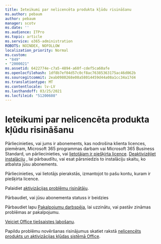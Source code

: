 ```yaml
---
title: Ieteikumi par nelicencēta produkta kļūdu risināšanu
ms.author: pebaum
author: pebaum
manager: scotv
ms.date: ''
ms.audience: ITPro
ms.topic: article
ms.service: o365-administration
ROBOTS: NOINDEX, NOFOLLOW
localization_priority: Normal
ms.custom:
- "849"
- "2000021"
ms.assetid: 6422774e-c7a5-4894-a60f-cdef5ca60afe
ms.openlocfilehash: 1df8b7ef04d57c0cf8ac76385363175ac46d062b
ms.sourcegitcommit: 2eab0980268e08a58014459d44a08a1cc34a17d4
ms.translationtype: MT
ms.contentlocale: lv-LV
ms.lasthandoff: 03/25/2021
ms.locfileid: "51200608"
---
```

# <a name="suggestions-for-solving-unlicensed-product-errors"></a>Ieteikumi par nelicencēta produkta kļūdu risināšanu

Pārliecinieties, vai jums ir abonements, kas nodrošina klienta licences, piemēram, Microsoft 365 programmas darbam vai Microsoft 365 Business Standard, un pārliecinieties, vai [lietotājam ir piešķirta licence](https://docs.microsoft.com/microsoft-365/admin/add-users/add-users). [Deaktivizējiet instalāciju](https://docs.microsoft.com/microsoft-365/admin/add-users/delete-a-user) , lai pārbaudītu, vai esat pārsniedzis to instalāciju skaitu, ko atbalsta jūsu abonements.
  
Pārliecinieties, vai lietotājs pierakstās, izmantojot to pašu kontu, kuram ir piešķirta licence.
  
Palaidiet [aktivizācijas problēmu risinātāju](https://aka.ms/SARA-OfficeActivation-Alchemy).
  
Pārbaudiet, vai jūsu abonementa statuss ir beidzies
  
Pārbaudiet lapu [Pakalpojumu darbspēja](https://docs.microsoft.com/office365/enterprise/view-service-health), lai uzzinātu, vai pastāv zināmas problēmas ar pakalpojumu.
  
[Veiciet Office tiešsaistes labošanu](https://support.office.com/Article/7821d4b6-7c1d-4205-aa0e-a6b40c5bb88b?wt.mc_id=Alchemy_ClientDIA).
  
Papildu problēmu novēršanas risinājumus skatiet rakstā [nelicencēts produkts un aktivizācijas kļūdas sistēmā Office](https://support.office.com/Article/0d23d3c0-c19c-4b2f-9845-5344fedc4380?wt.mc_id=Alchemy_ClientDIA).
  